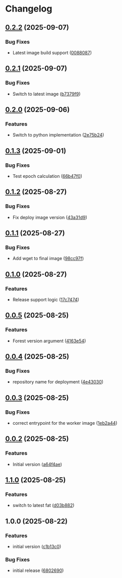 # Changelog

## [0.2.2](https://github.com/ChainSafe/infra-docker/compare/fil-snapshots-archive-v0.2.1...fil-snapshots-archive-v0.2.2) (2025-09-07)


### Bug Fixes

* Latest image build support ([0088087](https://github.com/ChainSafe/infra-docker/commit/00880873a0803d3dd8d29bfde3ddce888cbf0915))

## [0.2.1](https://github.com/ChainSafe/infra-docker/compare/fil-snapshots-archive-v0.2.0...fil-snapshots-archive-v0.2.1) (2025-09-07)


### Bug Fixes

* Switch to latest image ([b7379f9](https://github.com/ChainSafe/infra-docker/commit/b7379f90d83d45a2716526eee1114cde91fa3332))

## [0.2.0](https://github.com/ChainSafe/infra-docker/compare/fil-snapshots-archive-v0.1.3...fil-snapshots-archive-v0.2.0) (2025-09-06)


### Features

* Switch to python implementation ([2e75b24](https://github.com/ChainSafe/infra-docker/commit/2e75b243b37febfcf0e84f455009cf9bc2983bbe))

## [0.1.3](https://github.com/ChainSafe/infra-docker/compare/fil-snapshots-archive-v0.1.2...fil-snapshots-archive-v0.1.3) (2025-09-01)


### Bug Fixes

* Test epoch calculation ([66b47f0](https://github.com/ChainSafe/infra-docker/commit/66b47f0304d3a16a498f8b370568190dbaa47ea8))

## [0.1.2](https://github.com/ChainSafe/infra-docker/compare/fil-snapshots-archive-v0.1.1...fil-snapshots-archive-v0.1.2) (2025-08-27)


### Bug Fixes

* Fix deploy image version ([43a31d9](https://github.com/ChainSafe/infra-docker/commit/43a31d92569f3df0fc536d4de04531398f91eac0))

## [0.1.1](https://github.com/ChainSafe/infra-docker/compare/fil-snapshots-archive-v0.1.0...fil-snapshots-archive-v0.1.1) (2025-08-27)


### Bug Fixes

* Add wget to final image ([98cc97f](https://github.com/ChainSafe/infra-docker/commit/98cc97fe276bfb48c7cde1160cc5b89f74019f7b))

## [0.1.0](https://github.com/ChainSafe/infra-docker/compare/fil-snapshots-archive-v0.0.5...fil-snapshots-archive-v0.1.0) (2025-08-27)


### Features

* Release support logic ([17c7474](https://github.com/ChainSafe/infra-docker/commit/17c747498cfc93cbf741cea5b33392ce48be13c7))

## [0.0.5](https://github.com/ChainSafe/infra-docker/compare/fil-snapshots-archive-v0.0.4...fil-snapshots-archive-v0.0.5) (2025-08-25)


### Features

* Forest version argument ([4163e54](https://github.com/ChainSafe/infra-docker/commit/4163e54e1a453860b0504b68c5fc6e9cd03c8532))

## [0.0.4](https://github.com/ChainSafe/infra-docker/compare/fil-snapshots-archive-v0.0.3...fil-snapshots-archive-v0.0.4) (2025-08-25)


### Bug Fixes

* repository name for deployment ([4e43030](https://github.com/ChainSafe/infra-docker/commit/4e430301c776408e327c71bc7151d80ca1219d78))

## [0.0.3](https://github.com/ChainSafe/infra-docker/compare/fil-snapshots-archive-v0.0.2...fil-snapshots-archive-v0.0.3) (2025-08-25)


### Bug Fixes

* correct entrypoint for the worker image ([1eb2a44](https://github.com/ChainSafe/infra-docker/commit/1eb2a444b45a7b9c41ff07e632d109b88ff8a843))

## [0.0.2](https://github.com/ChainSafe/infra-docker/compare/fil-snapshots-archive-v0.0.1...fil-snapshots-archive-v0.0.2) (2025-08-25)


### Features

* Initial version ([a64f4ae](https://github.com/ChainSafe/infra-docker/commit/a64f4ae0f4792208b50d5814fc159743cccddcb8))

## [1.1.0](https://github.com/ChainSafe/infra-docker/compare/fil-snapshots-archive-v1.0.0...fil-snapshots-archive-v1.1.0) (2025-08-25)


### Features

* switch to latest fat ([d03b882](https://github.com/ChainSafe/infra-docker/commit/d03b88234d31bfa9d494e4eca8c46fe7fc304b1c))

## 1.0.0 (2025-08-22)


### Features

* initial version ([c1b13c0](https://github.com/ChainSafe/infra-docker/commit/c1b13c0037f3abe57a89dd94885101d81c6dd8e0))


### Bug Fixes

* initial release ([6802690](https://github.com/ChainSafe/infra-docker/commit/6802690fc99bcb71e7aecf8509fa78ee41ce83c4))
